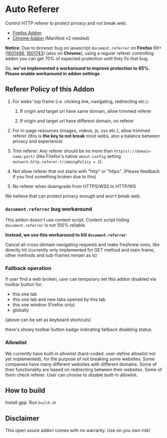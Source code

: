 # Auto Referer

Control HTTP referer to protect privacy and not break web.

- [Firefox Addon](https://addons.mozilla.org/firefox/addon/auto-referer/)
- [Chrome Addon](https://chrome.google.com/webstore/detail/auto-referer/dafnjeokmkpjdlfgllccdenmikeglgab) (Manifest v2 needed)

**Notice**: Due to browser bug on javascript `document.referrer` on **Firefox** 69+ ([1601496](https://bugzilla.mozilla.org/show_bug.cgi?id=1601496), [1601743](https://bugzilla.mozilla.org/show_bug.cgi?id=1601743)) (also on **Chrome**), using a regular referer controlling addon you can get 70% of expected protection until they fix that bug. 

So, **we've implemented a workaround to improve protection to 85%. Please enable workaround in addon settings** .

## Referer Policy of this Addon

1. For webs' top frame (i.e. clicking link, navigating, redirecting etc.):
   
   1. If origin and target url have same domain, allow trimmed referer
   
   2. If origin and target url have different domain, no referer 

2. For in-page resources (images, videos, js, css etc.), allow trimmed referer (this is **the key to not break** most webs, also a balance between privacy and experience)

3. Trim referer: Any referer should be no more than `http(s)://domain-name:port/` (like Firefox's native `about:config` setting `network.http.referer.trimmingPolicy = 2`).

4. Not allow referer that not starts with "http" or "https". (Please feedback if you find something broken due to this)

5. No referer when downgrade from HTTPS/WSS to HTTP/WS

We believe that can protect privacy enough and won't break web.

### `document.referrer` bug workaround

This addon doesn't use content script. Content script hiding `document.referrer` is not 100% reliable.

**Instead, we use this workaround to kill `document.referrer`**: 

Cancel all cross-domain navigating requests and make freshnew ones, like directly hit (currently only implemented for GET method and main frame, other methods and sub-frames remain as is)

### Fallback operation

If user find a web broken, user can temporary set this addon disabled via toolbar button for:

- this one tab
- this one tab and new tabs opened by this tab
- this one window (Firefox only)
- globally

(above can be set as keyboard shortcuts)

there's showy toolbar button badge indicating fallback disabling status.

### Allowlist

We currently have built-in allowlist (hard-coded. user-define allowlist not yet implemented), for the purpose of not breaking some websites. Some companies have many different websites with different domains. Some of their functionality are based on redirecting between their websites. Some of them check referer. User can choose to disable built-in allowlist.


## How to build

Install gpp. Run `build.sh`

## Disclaimer

This open souce addon comes with no warranty. Use on you own risk!

